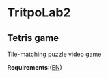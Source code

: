 # TritpoLab2
## Tetris game
Tile-matching puzzle video game 

__Requirements__:([EN](https://github.com/Eltay750505/TetrisGame/tree/master/Requirments/Requirments.md "Click here to read requirements"))
